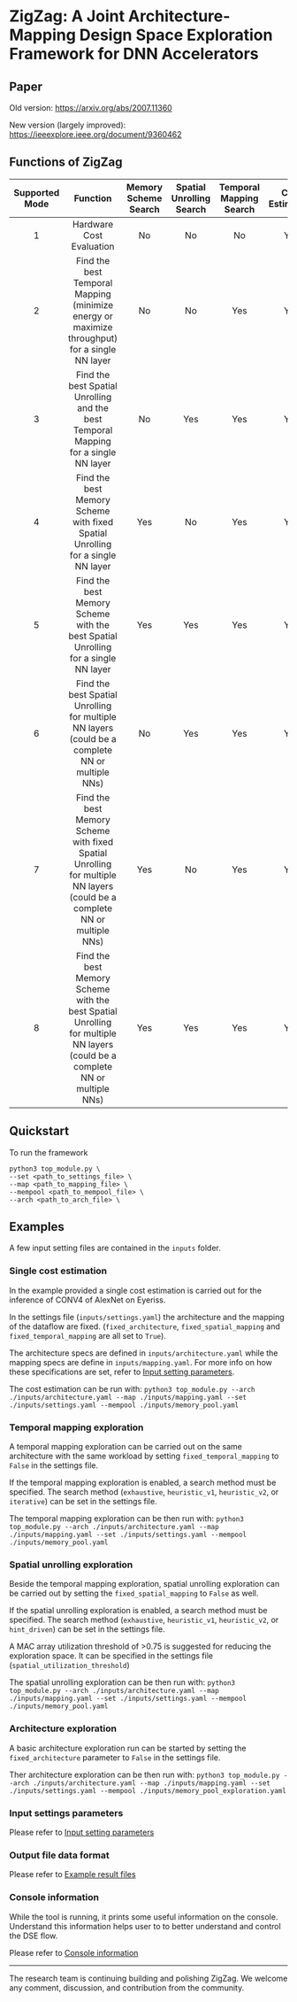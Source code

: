 # ZigZag: A Joint Architecture-Mapping Design Space Exploration Framework for DNN Accelerators

## Paper
Old version: https://arxiv.org/abs/2007.11360

New version (largely improved): https://ieeexplore.ieee.org/document/9360462


## Functions of ZigZag
**Supported Mode**|**Function**|**Memory Scheme Search**|**Spatial Unrolling Search**|**Temporal Mapping Search**|**Cost Estimation**
:-----:|:-----:|:-----:|:-----:|:-----:|:-----:
1|Hardware Cost Evaluation|No|No|No|Yes|Publicly released
2|Find the best Temporal Mapping (minimize energy or maximize throughput) for a single NN layer|No|No|Yes|Yes
3|Find the best Spatial Unrolling and the best Temporal Mapping  for a single NN layer|No|Yes|Yes|Yes
4|Find the best Memory Scheme with fixed Spatial Unrolling for a single NN layer|Yes|No|Yes|Yes
5|Find the best Memory Scheme with the best Spatial Unrolling for a single NN layer|Yes|Yes|Yes|Yes
6|Find the best Spatial Unrolling for multiple NN layers (could be a complete NN or multiple NNs)|No|Yes|Yes|Yes
7|Find the best Memory Scheme with fixed Spatial Unrolling for multiple NN layers (could be a complete NN or multiple NNs)|Yes|No|Yes|Yes
8|Find the best Memory Scheme with the best Spatial Unrolling for multiple NN layers (could be a complete NN or multiple NNs)|Yes|Yes|Yes|Yes
## Quickstart
To run the framework
```
python3 top_module.py \
--set <path_to_settings_file> \
--map <path_to_mapping_file> \
--mempool <path_to_mempool_file> \
--arch <path_to_arch_file> \
```

## Examples

A few input setting files are contained in the ``inputs`` folder.
### Single cost estimation
In the example provided a single cost estimation is carried out for the inference of CONV4 of AlexNet on Eyeriss.

In the settings file (``inputs/settings.yaml``) the architecture and the mapping of the dataflow are fixed. (``fixed_architecture``, ``fixed_spatial_mapping`` and ``fixed_temporal_mapping`` are all set to ``True``).

The architecture specs are defined in ``inputs/architecture.yaml`` while the mapping specs are define in ``inputs/mapping.yaml``. For more info on how these specifications are set, refer to [Input setting parameters](https://github.com/ZigZag-Project/zigzag/blob/master/inputs/README.md).

The cost estimation can be run with:
```python3 top_module.py --arch ./inputs/architecture.yaml --map ./inputs/mapping.yaml --set ./inputs/settings.yaml --mempool ./inputs/memory_pool.yaml```
### Temporal mapping exploration
A temporal mapping exploration can be carried out on the same architecture with the same workload by setting ``fixed_temporal_mapping`` to ``False`` in the settings file.

If the temporal mapping exploration is enabled, a search method must be specified. The search method (``exhaustive``, ``heuristic_v1``, ``heuristic_v2``, or ``iterative``) can be set in the settings file.

The temporal mapping exploration can be then run with:
```python3 top_module.py --arch ./inputs/architecture.yaml --map ./inputs/mapping.yaml --set ./inputs/settings.yaml --mempool ./inputs/memory_pool.yaml```
### Spatial unrolling exploration

Beside the temporal mapping exploration, spatial unrolling exploration can be carried out by setting the ``fixed_spatial_mapping`` to ``False`` as well.

If the spatial unrolling exploration is enabled, a search method must be
specified. The search method (``exhaustive``, ``heuristic_v1``,
``heuristic_v2``, or ``hint_driven``) can be set in the settings file.

A MAC array utilization threshold of >0.75 is suggested for reducing the exploration space. It can be specified in the settings file (``spatial_utilization_threshold``)

The spatial unrolling exploration can be then run with:
```python3 top_module.py --arch ./inputs/architecture.yaml --map ./inputs/mapping.yaml --set ./inputs/settings.yaml --mempool ./inputs/memory_pool.yaml```
### Architecture exploration

A basic architecture exploration run can be started by setting the ``fixed_architecture`` parameter to ``False`` in the settings file.

Ther architecture exploration can be then run with:
```python3 top_module.py --arch ./inputs/architecture.yaml --map ./inputs/mapping.yaml --set ./inputs/settings.yaml --mempool ./inputs/memory_pool_exploration.yaml```

### Input settings parameters

Please refer to [Input setting parameters](https://github.com/ZigZag-Project/zigzag/blob/master/inputs/README.md)

### Output file data format
Please refer to [Example result files](https://github.com/ZigZag-Project/zigzag/blob/master/example_result_file)

### Console information
While the tool is running, it prints some useful information on the console. Understand this information helps user to to better understand and control the DSE flow.

Please refer to [Console information](https://github.com/ZigZag-Project/zigzag/blob/master/example_result_file/console_info/README.md)


***
The research team is continuing building and polishing ZigZag. We welcome any comment, discussion, and contribution from the community.
